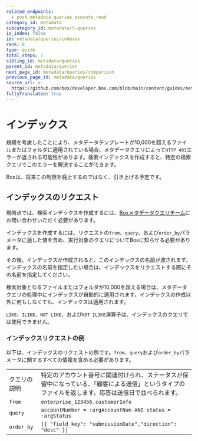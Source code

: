 ```yaml
---
related_endpoints:
  - post_metadata_queries_execute_read
category_id: metadata
subcategory_id: metadata/5-queries
is_index: false
id: metadata/queries/indexes
rank: 6
type: guide
total_steps: 7
sibling_id: metadata/queries
parent_id: metadata/queries
next_page_id: metadata/queries/comparison
previous_page_id: metadata/queries
source_url: >-
  https://github.com/box/developer.box.com/blob/main/content/guides/metadata/5-queries/6-indexes.md
fullyTranslated: true
---
```

# インデックス

規模を考慮したことにより、メタデータテンプレートが10,000を超えるファイルまたはフォルダに適用されている場合、メタデータクエリによって`HTTP 403`エラーが返される可能性があります。検索インデックスを作成すると、特定の検索クエリでこのエラーを解決することができます。

<Message notice>

Boxは、将来この制限を廃止するのではなく、引き上げる予定です。

</Message>

## インデックスのリクエスト

<Message info>

現時点では、検索インデックスを作成するには、[Boxメタデータクエリチーム](mailto:metadata-query-feedback@box.com)にお問い合わせいただく必要があります。

</Message>

インデックスを作成するには、リクエストの`from​`、`​query​`、および`​order_by​`パラメータに適した値を含め、実行対象のクエリについてBoxに知らせる必要があります。

その後、インデックスが作成されると、このインデックスの名前が渡されます。インデックスの名前を指定したい場合は、インデックスをリクエストする際にその名前を指定してください。

検索対象となるファイルまたはフォルダが10,000を超える場合は、メタデータクエリの処理中にインデックスが自動的に適用されます。インデックスの作成以外に何もしなくても、インデックスは適用されます。

<Message warning>

`LIKE`、`ILIKE`、`NOT LIKE`、および`NOT ILIKE`演算子は、インデックスのクエリでは使用できません。

</Message>

### インデックスリクエストの例

以下は、インデックスのリクエストの例です。`​from`、`query`および`order_by​`パラメータに関するすべての情報を含める必要があります。

<!-- markdownlint-disable line-length -->

|            |                                                                            |
| ---------- | -------------------------------------------------------------------------- |
| クエリの説明     | 特定のアカウント番号に関連付けられ、ステータスが保留中になっている、「顧客による送信」というタイプのファイルを返します。応答は送信日で並べられます。 |
| `from`     | `enterprise_123456.customerInfo`                                           |
| `query`    | `accountNumber = :argAccountNum AND status = :argStatus`                   |
| `order_by` | `[{ "field_key": "submissionDate","direction": "desc" }]`                  |

<!-- markdownlint-enable line-length -->

[support]: https://community.box.com/t5/custom/page/page-id/BoxSearchLithiumTKB
